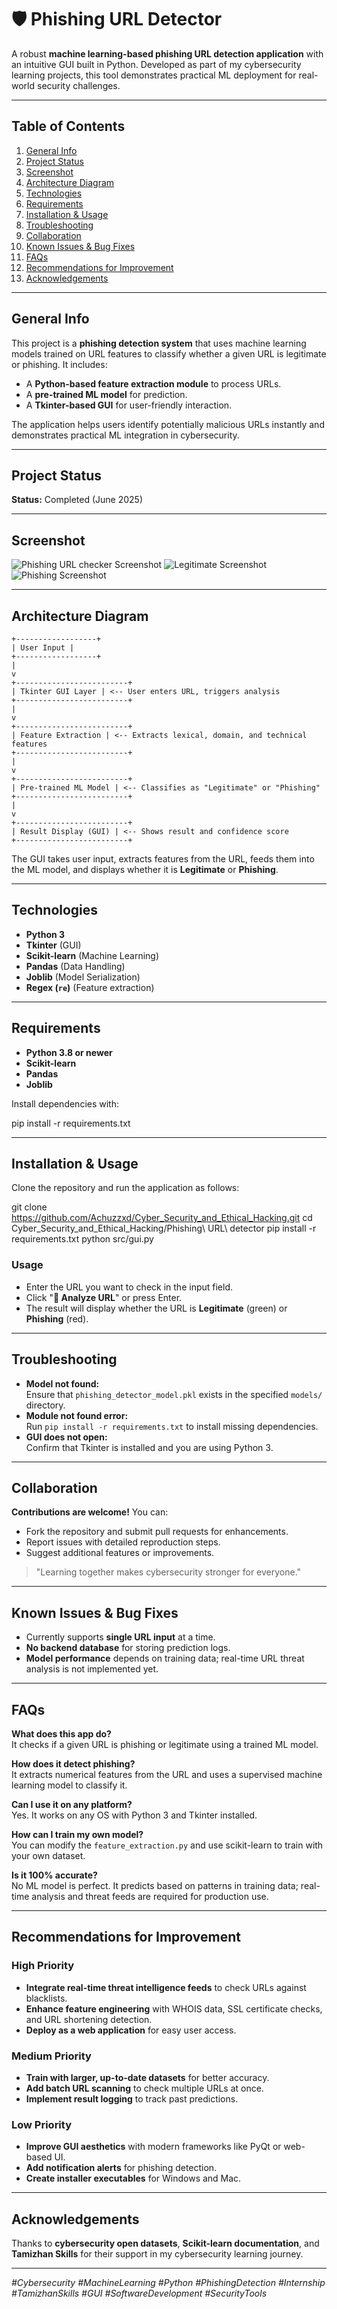 # 🛡️ Phishing URL Detector

A robust **machine learning-based phishing URL detection application** with an intuitive GUI built in Python. Developed as part of my cybersecurity learning projects, this tool demonstrates practical ML deployment for real-world security challenges.

---

## Table of Contents

1. [General Info](#general-info)
2. [Project Status](#project-status)
3. [Screenshot](#screenshot)
4. [Architecture Diagram](#architecture-diagram)
5. [Technologies](#technologies)
6. [Requirements](#requirements)
7. [Installation & Usage](#installation--usage)
8. [Troubleshooting](#troubleshooting)
9. [Collaboration](#collaboration)
10. [Known Issues & Bug Fixes](#known-issues--bug-fixes)
11. [FAQs](#faqs)
12. [Recommendations for Improvement](#recommendations-for-improvement)
13. [Acknowledgements](#acknowledgements)

---

## General Info

This project is a **phishing detection system** that uses machine learning models trained on URL features to classify whether a given URL is legitimate or phishing. It includes:

- A **Python-based feature extraction module** to process URLs.
- A **pre-trained ML model** for prediction.
- A **Tkinter-based GUI** for user-friendly interaction.

The application helps users identify potentially malicious URLs instantly and demonstrates practical ML integration in cybersecurity.

---

## Project Status

**Status:** Completed (June 2025)

---

## Screenshot

![Phishing URL checker Screenshot](images/Screenshot_1.png)
![Legitimate Screenshot](images/Screenshot_2.png)
![Phishing Screenshot](images/Screenshot_3.png)
  

---

## Architecture Diagram

```
+------------------+
| User Input |
+------------------+
|
v
+-------------------------+
| Tkinter GUI Layer | <-- User enters URL, triggers analysis
+-------------------------+
|
v
+-------------------------+
| Feature Extraction | <-- Extracts lexical, domain, and technical features
+-------------------------+
|
v
+-------------------------+
| Pre-trained ML Model | <-- Classifies as "Legitimate" or "Phishing"
+-------------------------+
|
v
+-------------------------+
| Result Display (GUI) | <-- Shows result and confidence score
+-------------------------+
```



The GUI takes user input, extracts features from the URL, feeds them into the ML model, and displays whether it is **Legitimate** or **Phishing**.

---

## Technologies

- **Python 3**
- **Tkinter** (GUI)
- **Scikit-learn** (Machine Learning)
- **Pandas** (Data Handling)
- **Joblib** (Model Serialization)
- **Regex (`re`)** (Feature extraction)

---

## Requirements

- **Python 3.8 or newer**
- **Scikit-learn**
- **Pandas**
- **Joblib**

Install dependencies with:

pip install -r requirements.txt


---

## Installation & Usage

Clone the repository and run the application as follows:

git clone https://github.com/Achuzzxd/Cyber_Security_and_Ethical_Hacking.git
cd Cyber_Security_and_Ethical_Hacking/Phishing\ URL\ detector
pip install -r requirements.txt
python src/gui.py



### Usage

- Enter the URL you want to check in the input field.
- Click "**🧠 Analyze URL**" or press Enter.
- The result will display whether the URL is **Legitimate** (green) or **Phishing** (red).

---

## Troubleshooting

- **Model not found:**  
  Ensure that `phishing_detector_model.pkl` exists in the specified `models/` directory.
- **Module not found error:**  
  Run `pip install -r requirements.txt` to install missing dependencies.
- **GUI does not open:**  
  Confirm that Tkinter is installed and you are using Python 3.

---

## Collaboration

**Contributions are welcome!** You can:

- Fork the repository and submit pull requests for enhancements.
- Report issues with detailed reproduction steps.
- Suggest additional features or improvements.

> "Learning together makes cybersecurity stronger for everyone."

---

## Known Issues & Bug Fixes

- Currently supports **single URL input** at a time.
- **No backend database** for storing prediction logs.
- **Model performance** depends on training data; real-time URL threat analysis is not implemented yet.

---

## FAQs

**What does this app do?**  
It checks if a given URL is phishing or legitimate using a trained ML model.

**How does it detect phishing?**  
It extracts numerical features from the URL and uses a supervised machine learning model to classify it.

**Can I use it on any platform?**  
Yes. It works on any OS with Python 3 and Tkinter installed.

**How can I train my own model?**  
You can modify the `feature_extraction.py` and use scikit-learn to train with your own dataset.

**Is it 100% accurate?**  
No ML model is perfect. It predicts based on patterns in training data; real-time analysis and threat feeds are required for production use.

---

## Recommendations for Improvement

### High Priority

- **Integrate real-time threat intelligence feeds** to check URLs against blacklists.
- **Enhance feature engineering** with WHOIS data, SSL certificate checks, and URL shortening detection.
- **Deploy as a web application** for easy user access.

### Medium Priority

- **Train with larger, up-to-date datasets** for better accuracy.
- **Add batch URL scanning** to check multiple URLs at once.
- **Implement result logging** to track past predictions.

### Low Priority

- **Improve GUI aesthetics** with modern frameworks like PyQt or web-based UI.
- **Add notification alerts** for phishing detection.
- **Create installer executables** for Windows and Mac.

---

## Acknowledgements

Thanks to **cybersecurity open datasets**, **Scikit-learn documentation**, and **Tamizhan Skills** for their support in my cybersecurity learning journey.

---

*#Cybersecurity #MachineLearning #Python #PhishingDetection #Internship #TamizhanSkills #GUI #SoftwareDevelopment #SecurityTools*
